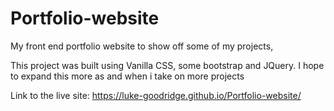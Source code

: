# Portfolio-website
My front end portfolio website to show off some of my projects,

This project was built using Vanilla CSS, some bootstrap and JQuery. I hope to expand this more as and when i take on more projects

Link to the live site: https://luke-goodridge.github.io/Portfolio-website/

